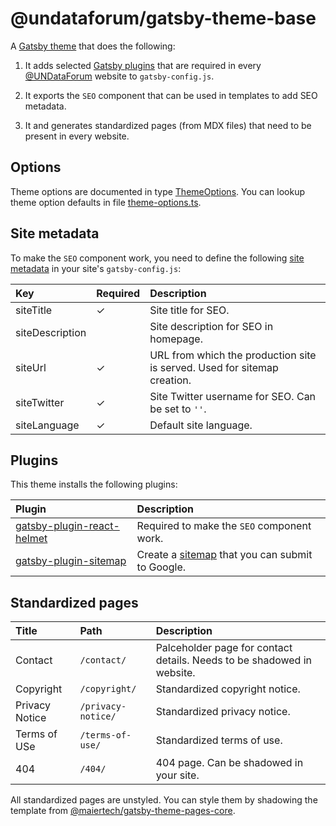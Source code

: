 # @undataforum/gatsby-theme-base

A [Gatsby theme](https://www.gatsbyjs.org/docs/themes/) that does the following:

1. It adds selected [Gatsby plugins](https://www.gatsbyjs.com/plugins/) that are
   required in every [@UNDataForum](https://github.com/UNDataForum) website to
   `gatsby-config.js`.

1. It exports the `SEO` component that can be used in templates to add SEO
   metadata.

1. It and generates standardized pages (from MDX files) that need to be present
   in every website.

## Options

Theme options are documented in type [ThemeOptions](./src/types.ts). You can
lookup theme option defaults in file [theme-options.ts](./src/theme-options.ts).

## Site metadata

To make the `SEO` component work, you need to define the following
[site metadata](https://www.gatsbyjs.com/docs/gatsby-config/#sitemetadata) in
your site's `gatsby-config.js`:

| Key             | Required | Description                                                              |
| :-------------- | :------- | :----------------------------------------------------------------------- |
| siteTitle       | ✓        | Site title for SEO.                                                      |
| siteDescription |          | Site description for SEO in homepage.                                    |
| siteUrl         | ✓        | URL from which the production site is served. Used for sitemap creation. |
| siteTwitter     | ✓        | Site Twitter username for SEO. Can be set to `''`.                       |
| siteLanguage    | ✓        | Default site language.                                                   |

## Plugins

This theme installs the following plugins:

| Plugin                                                                                     | Description                                                                                                             |
| :----------------------------------------------------------------------------------------- | :---------------------------------------------------------------------------------------------------------------------- |
| [gatsby-plugin-react-helmet](https://www.gatsbyjs.com/plugins/gatsby-plugin-react-helmet/) | Required to make the `SEO` component work.                                                                              |
| [gatsby-plugin-sitemap](https://www.gatsbyjs.com/plugins/gatsby-plugin-sitemap)            | Create a [sitemap](https://developers.google.com/search/docs/advanced/sitemaps/overview) that you can submit to Google. |

## Standardized pages

| Title          | Path               | Description                                                            |
| :------------- | :----------------- | :--------------------------------------------------------------------- |
| Contact        | `/contact/`        | Palceholder page for contact details. Needs to be shadowed in website. |
| Copyright      | `/copyright/`      | Standardized copyright notice.                                         |
| Privacy Notice | `/privacy-notice/` | Standardized privacy notice.                                           |
| Terms of USe   | `/terms-of-use/`   | Standardized terms of use.                                             |
| 404            | `/404/`            | 404 page. Can be shadowed in your site.                                |

All standardized pages are unstyled. You can style them by shadowing the
template from
[@maiertech/gatsby-theme-pages-core](https://github.com/maiertech/gatsby-themes/tree/master/packages/gatsby-theme-pages-core).
